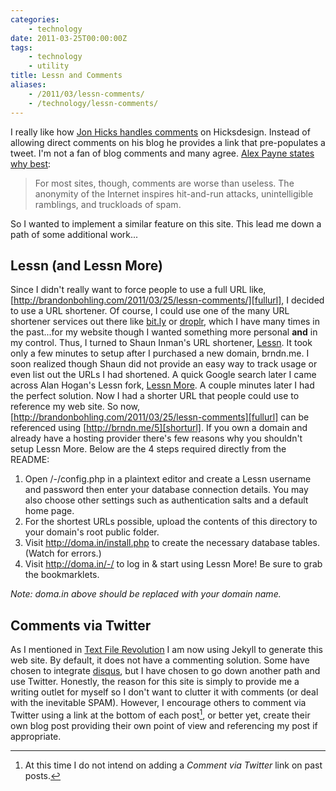 ```yaml
---
categories:
    - technology
date: 2011-03-25T00:00:00Z
tags:
    - technology
    - utility
title: Lessn and Comments
aliases: 
    - /2011/03/lessn-comments/
    - /technology/lessn-comments/
---
```


I really like how [Jon Hicks handles comments][hicksdesign] on Hicksdesign. Instead of allowing direct comments on his blog he provides a link that pre-populates a tweet. I'm not a fan of blog comments and many agree. [Alex Payne states why best][alex]:

> For most sites, though, comments are worse than useless. The anonymity of the Internet inspires hit-and-run attacks, unintelligible ramblings, and truckloads of spam.

So I wanted to implement a similar feature on this site. This lead me down a path of some additional work...

## Lessn (and Lessn More)

Since I didn't really want to force people to use a full URL like, [http://brandonbohling.com/2011/03/25/lessn-comments/][fullurl], I decided to use a URL shortener. Of course, I could use one of the many URL shortener services out there like [bit.ly][bitly] or [droplr][], which I have many times in the past...for my website though I wanted something more personal **and** in my control. Thus, I turned to Shaun Inman's URL shortener, [Lessn][]. It took only a few minutes to setup after I purchased a new domain, brndn.me. I soon realized though Shaun did not provide an easy way to track usage or even list out the URLs I had shortened. A quick Google search later I came across Alan Hogan's Lessn fork, [Lessn More][lessnmore]. A couple minutes later I had the perfect solution. Now I had a shorter URL that people could use to reference my web site. So now, [http://brandonbohling.com/2011/03/25/lessn-comments][fullurl] can be referenced using [http://brndn.me/5][shorturl]. If you own a domain and already have a hosting provider there's few reasons why you shouldn't setup Lessn More. Below are the 4 steps required directly from the README:

1. Open /-/config.php in a plaintext editor and create a Lessn username and password then enter your database connection details. You may also choose other settings such as authentication salts and a default home page.
2. For the shortest URLs possible, upload the contents of this directory to your domain's root public folder.
3. Visit http://doma.in/install.php to create the necessary database tables. (Watch for errors.)
4. Visit http://doma.in/-/ to log in & start using Lessn More! Be sure to grab the bookmarklets.

*Note: doma.in above should be replaced with your domain name.*

## Comments via Twitter

As I mentioned in [Text File Revolution][revolution] I am now using Jekyll to generate this web site. By default, it does not have a commenting solution. Some have chosen to integrate [disqus][], but I have chosen to go down another path and use Twitter. Honestly, the reason for this site is simply to provide me a writing outlet for myself so I don't want to clutter it with comments (or deal with the inevitable SPAM). However, I encourage others to comment via Twitter using a link at the bottom of each post[^fn-1], or better yet, create their own blog post providing their own point of view and referencing my post if appropriate. 


[^fn-1]: At this time I do not intend on adding a *Comment via Twitter* link on past posts.

[alex]: http://al3x.net/2009/02/24/why-no-comments-more-everything-buckets.html "Alex Payne"
[bitly]: http://bit.ly/ "URL shortener - bit.ly"
[disqus]: http://disqus.com/ "disqus - discover your community"
[droplr]: http://droplr.com "URL shortener - droplr"
[fullurl]: /2011/03/lessn-comments/ "Lessn and Comments - full URL"
[hicksdesign]: http://hicksdesign.co.uk/journal/truly-it-is-made-of-unicorns "Hicksdesign"
[lessn]: http://www.shauninman.com/archive/2009/08/17/less_n "Lessn by Shaun Inman"
[lessnmore]: https://github.com/alanhogan/lessnmore "Lessn More a Lessn fork by Alan Hogan"
[revolution]: http://brndn.me/4 "Text File Revolution by Brandon Bohling"
[shorturl]: http://brndn.me/5 "Lessn and Comments - short URL"
